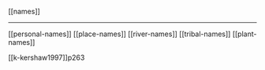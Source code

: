 [[names]]

---

[[personal-names]]
[[place-names]]
[[river-names]]
[[tribal-names]]
[[plant-names]]


[[k-kershaw1997]]p263